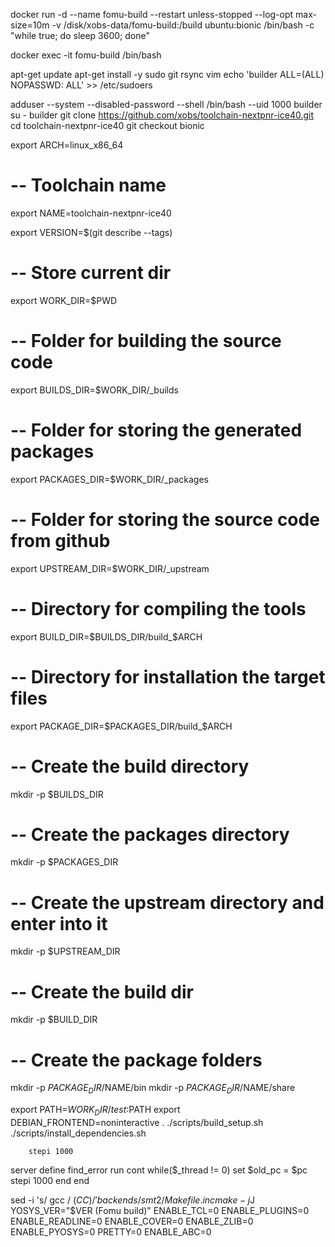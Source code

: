 docker run -d --name fomu-build --restart unless-stopped --log-opt max-size=10m -v /disk/xobs-data/fomu-build:/build ubuntu:bionic /bin/bash -c "while true; do sleep 3600; done"

docker exec -it fomu-build /bin/bash

apt-get update
apt-get install -y sudo git rsync vim
echo 'builder ALL=(ALL) NOPASSWD: ALL' >> /etc/sudoers

adduser --system --disabled-password --shell /bin/bash --uid 1000 builder
su - builder
git clone https://github.com/xobs/toolchain-nextpnr-ice40.git
cd toolchain-nextpnr-ice40
git checkout bionic

export ARCH=linux_x86_64

# -- Toolchain name
export NAME=toolchain-nextpnr-ice40

export VERSION=$(git describe --tags)

# -- Store current dir
export WORK_DIR=$PWD
# -- Folder for building the source code
export BUILDS_DIR=$WORK_DIR/_builds
# -- Folder for storing the generated packages
export PACKAGES_DIR=$WORK_DIR/_packages
# --  Folder for storing the source code from github
export UPSTREAM_DIR=$WORK_DIR/_upstream
# -- Directory for compiling the tools
export BUILD_DIR=$BUILDS_DIR/build_$ARCH
# -- Directory for installation the target files
export PACKAGE_DIR=$PACKAGES_DIR/build_$ARCH

# -- Create the build directory
mkdir -p $BUILDS_DIR
# -- Create the packages directory
mkdir -p $PACKAGES_DIR
# -- Create the upstream directory and enter into it
mkdir -p $UPSTREAM_DIR
# -- Create the build dir
mkdir -p $BUILD_DIR
# -- Create the package folders
mkdir -p $PACKAGE_DIR/$NAME/bin
mkdir -p $PACKAGE_DIR/$NAME/share

export PATH=$WORK_DIR/test:$PATH
export DEBIAN_FRONTEND=noninteractive
. ./scripts/build_setup.sh
./scripts/install_dependencies.sh




        stepi 1000

server define find_error
    run
    cont
    while($_thread != 0)
        set $old_pc = $pc
        stepi 1000
    end
end

sed -i 's/ gcc / $(CC) /' backends/smt2/Makefile.inc
make -j$J YOSYS_VER="$VER (Fomu build)"               ENABLE_TCL=0 ENABLE_PLUGINS=0 ENABLE_READLINE=0 ENABLE_COVER=0 ENABLE_ZLIB=0 ENABLE_PYOSYS=0 PRETTY=0 ENABLE_ABC=0